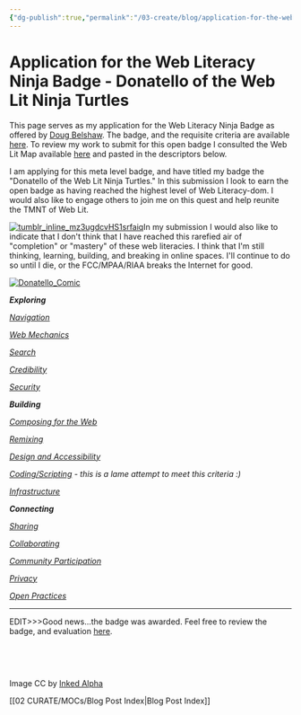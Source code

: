 ```yaml
---
{"dg-publish":true,"permalink":"/03-create/blog/application-for-the-web-literacy-ninja-badge-donatello-of-the-web-lit-ninja-turtles/","title":"Application for the Web Literacy Ninja Badge - Donatello of the Web Lit Ninja Turtles","tags":["badges","webliteracy"]}
---
```


# Application for the Web Literacy Ninja Badge - Donatello of the Web Lit Ninja Turtles

This page serves as my application for the Web Literacy Ninja Badge as offered by [Doug Belshaw](https://plus.google.com/105664854995907257058/posts/MEpb4B6KuJ6). The badge, and the requisite criteria are available [here](http://badges.p2pu.org/en/badge/view/402/). To review my work to submit for this open badge I consulted the Web Lit Map available [here](https://webmaker.org/literacy) and pasted in the descriptors below.

I am applying for this meta level badge, and have titled my badge the "Donatello of the Web Lit Ninja Turtles." In this submission I look to earn the open badge as having reached the highest level of Web Literacy-dom. I would also like to engage others to join me on this quest and help reunite the TMNT of Web Lit.

[![tumblr_inline_mz3ugdcvHS1srfaiq](images/tumblr_inline_mz3ugdcvHS1srfaiq.gif)](http://wiobyrne.com/wp-content/uploads/2014/04/tumblr_inline_mz3ugdcvHS1srfaiq.gif)In my submission I would also like to indicate that I don't think that I have reached this rarefied air of "completion" or "mastery" of these web literacies. I think that I'm still thinking, learning, building, and breaking in online spaces. I'll continue to do so until I die, or the FCC/MPAA/RIAA breaks the Internet for good.

[![Donatello_Comic](images/Donatello_Comic-300x174.png)](http://wiobyrne.com/wp-content/uploads/2014/04/Donatello_Comic.png)

_**Exploring**_

[_Navigation_](%20http://www.ascd.org/publications/educational-leadership/sept09/vol67/num01/Navigating-the-Cs-of-Change.aspx)

[_Web Mechanics_](http://wiobyrne.com/noticing-naming-and-navigating/)

[_Search_](http://wiobyrne.com/using-online-resources-and-google-scholar-to-conduct-research-in-the-classroom/)

[_Credibility_](https://sites.google.com/site/criticalevaluationinstrument/)

[_Security_](http://wiobyrne.com/privacy-identity-and-protecting-yourself-and-your-students-online/)

_**Building**_

_[Composing for the Web](http://wiobyrne.com/multimodal-information-and-the-future-of-writing/)_

_[Remixing](http://wiobyrne.com/my-philosophy-or-my-credo-in-research-teaching-and-learning/)_

_[Design and Accessibility](http://wiobyrne.com/a-device-agnostic-policy-that-allows-for-ubiquitous-access-to-my-content/)_

_[Coding/Scripting](http://wiobyrne.com/day-three-at-the-ma-new-lit-institute-interestingness-and-computational-culture/) - this is a lame attempt to meet this criteria :)_

_[Infrastructure](http://wiobyrne.com/blended-or-hybrid-learning-environments/)_

_**Connecting**_

_[Sharing](http://wiobyrne.com/open-access-writing-publishing-and-sharing/)_

_[Collaborating](http://wiobyrne.com/how-i-write-research-collaboration-and-communication-using-online-tools/)_

_[Community Participation](https://badges.mozilla.org/en-US/badges/badge/Mentor-Badge/awards/934)_

_[Privacy](http://wiobyrne.com/protect-yourself-as-you-search-and-sift-online-information/)_

[_Open Practices_](http://wiobyrne.com/open-is-serendipity/)

* * *

EDIT>>>Good news...the badge was awarded. Feel free to review the badge, and evaluation [here](http://badges.p2pu.org/en/project/413/).

 

 

Image CC by [Inked Alpha](http://www.deviantart.com/art/Donatello-359936024)

[[02 CURATE/MOCs/Blog Post Index\|Blog Post Index]]